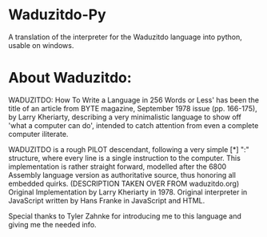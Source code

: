 # Waduzitdo-Py
A translation of the interpreter for the Waduzitdo language into python, usable on windows.

# About Waduzitdo:
WADUZITDO: How To Write a Language in 256 Words or Less' has been the title of an article from BYTE magazine, September 1978 issue (pp. 166-175), by Larry Kheriarty, describing a very minimalistic language to show off 'what a computer can do', intended to catch attention from even a complete computer iliterate.

WADUZITDO is a rough PILOT descendant, following a very simple [<Modifier>*] <Operation> ":" <Data> structure, where every line is a single instruction to the computer.
This implementation is rather straight forward, modelled after the 6800 Assembly language version as authoritative source, thus honoring all embedded quirks.
(DESCRIPTION TAKEN OVER FROM waduzitdo.org)
Original Implementation by Larry Kheriarty in 1978.
Original interpreter in JavaScript written by Hans Franke in JavaScript and HTML.

Special thanks to Tyler Zahnke for introducing me to this language and giving me the needed info.

